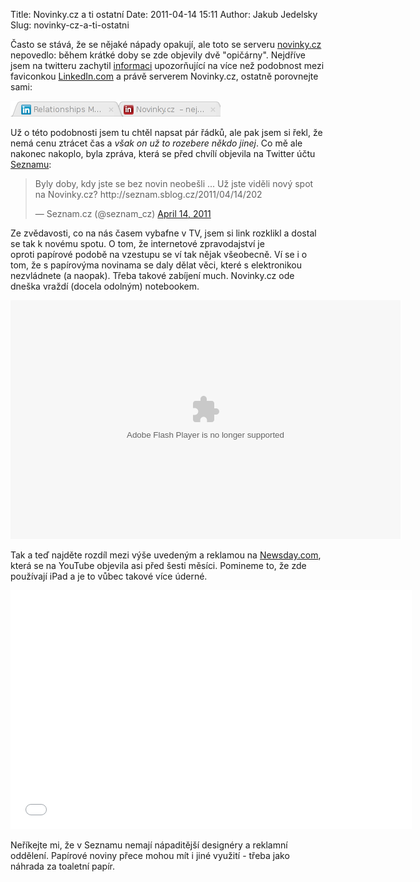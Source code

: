 Title: Novinky.cz a ti ostatní
Date: 2011-04-14 15:11
Author: Jakub Jedelsky
Slug: novinky-cz-a-ti-ostatni

Často se stává, že se nějaké nápady opakují, ale toto se serveru
[novinky.cz][] nepovedlo: během krátké doby se zde objevily dvě
"opičárny". Nejdříve jsem na twitteru zachytil [informaci][]
upozorňující na více než podobnost mezi faviconkou [LinkedIn.com][] a
právě serverem Novinky.cz, ostatně porovnejte sami:

![Novinky.cz a LinkedIn.com][]

Už o této podobnosti jsem tu chtěl napsat pár řádků, ale pak jsem si
řekl, že nemá cenu ztrácet čas a *však on už to rozebere někdo jinej*.
Co mě ale nakonec nakoplo, byla zpráva, která se před chvílí objevila na
Twitter účtu [Seznamu](http://www.twitter.com/seznam_cz):

<blockquote class="twitter-tweet"><p>Byly doby, kdy jste se bez novin neobešli ... Už jste viděli nový spot na Novinky.cz? http://seznam.sblog.cz/2011/04/14/202</p>&mdash; Seznam.cz (@seznam_cz) <a href="https://twitter.com/seznam_cz/statuses/58499942393712640">April 14, 2011</a></blockquote>
<script async src="//platform.twitter.com/widgets.js" charset="utf-8"></script>

Ze zvědavosti, co na nás časem vybafne v TV, jsem si link rozklikl a
dostal se tak k novému spotu. O tom, že internetové zpravodajství je
oproti papírové podobě na vzestupu se ví tak nějak všeobecně. Ví se i o
tom, že s papírovýma novinama se daly dělat věci, které s elektronikou
nezvládnete (a naopak). Třeba takové zabíjení much. Novinky.cz ode
dneška vraždí (docela odolným) notebookem.

<script type="text/javascript" src="http://1.im.cz/ad/gemius.js"></script><script type="text/javascript" src="http://i.imedia.cz/js/im2.js"></script><object height="382" width="624"><param name="movie" value="http://www.stream.cz/object/577011-stale-se-neco-deje-byly-doby-kdy-jste-se-bez-novin-neobesli"><param name="allowfullscreen" value="true"><param name="allowscriptaccess" value="always"><embed id="VideoSpot_577011" name="VideoSpot_577011" src="http://www.stream.cz/object/577011-stale-se-neco-deje-byly-doby-kdy-jste-se-bez-novin-neobesli" type="application/x-shockwave-flash" allowfullscreen="true" allowscriptaccess="always" height="382" width="624"></object>

Tak a teď najděte rozdíl mezi výše uvedeným a reklamou na
[Newsday.com][], která se na YouTube objevila asi před šesti měsíci.
Pomineme to, že zde používají iPad a je to vůbec takové více úderné.

<iframe width="642" height="382" src="//www.youtube.com/embed/tSbfrcQymyw" frameborder="0" allowfullscreen></iframe>

Neříkejte mi, že v Seznamu nemají nápaditější designéry a reklamní
oddělení. Papírové noviny přece mohou mít i jiné využití - třeba jako
náhrada za toaletní papír.

  [novinky.cz]: http://www.novinky.cz
  [informaci]: https://twitter.com/#!/kuratkoo/status/58444202987618304
  [LinkedIn.com]: http://www.linkedin.com
  [Novinky.cz a LinkedIn.com]: static/images//novinkylinkedin.png
    "Novinky.cz a LinkedIn.com"
  [http://seznam.sblog.cz/2011/04/14/202]: http://seznam.sblog.cz/2011/04/14/202
  [Newsday.com]: http://www.newsday.com/
